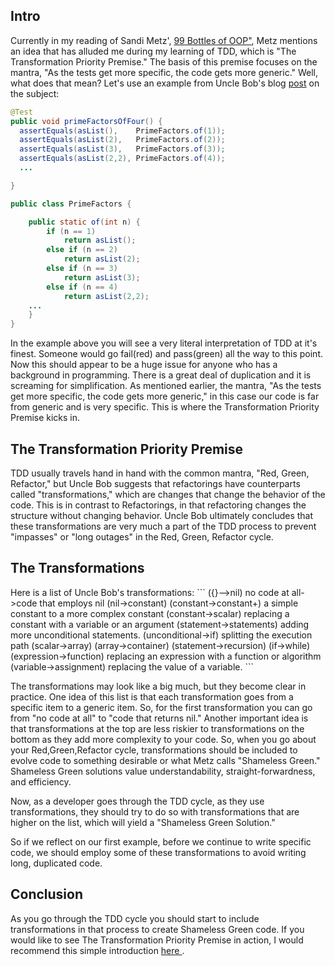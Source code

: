 <h2> Intro </h2>
Currently in my reading of Sandi Metz', <a href="https://www.sandimetz.com/99bottles/">99 Bottles of OOP"</a>, Metz mentions an idea that has alluded me during my learning of TDD, which is "The Transformation Priority Premise." The basis of this premise focuses on the mantra, "As the tests get more specific, the code gets more generic." Well, what does that mean? Let's use an example from Uncle Bob's blog <a href="https://8thlight.com/blog/uncle-bob/2013/05/27/TheTransformationPriorityPremise.html">post</a> on the subject:

```java
@Test
public void primeFactorsOfFour() {
  assertEquals(asList(),    PrimeFactors.of(1));
  assertEquals(asList(2),   PrimeFactors.of(2));
  assertEquals(asList(3),   PrimeFactors.of(3));
  assertEquals(asList(2,2), PrimeFactors.of(4));
  ...

}

public class PrimeFactors {

    public static of(int n) {
        if (n == 1)
            return asList();
        else if (n == 2)
            return asList(2);
        else if (n == 3)
            return asList(3);
        else if (n == 4)
            return asList(2,2);
    ...
	}
}

```

In the example above you will see a very literal interpretation of TDD at it's finest. Someone would go fail(red) and pass(green) all the way to this point. Now this should appear to be a huge issue for anyone who has a background in programming. There is a great deal of duplication and it is screaming for simplification. As mentioned earlier, the mantra, "As the tests get more specific, the code gets more generic," in this case our code is far from generic and is very specific. This is where the Transformation Priority Premise kicks in.

<h2> The Transformation Priority Premise </h2>
TDD usually travels hand in hand with the common mantra, "Red, Green, Refactor," but Uncle Bob suggests that refactorings have counterparts called "transformations," which are changes that change the behavior of the code. This is in contrast to Refactorings, in that refactoring changes the structure without changing behavior. Uncle Bob ultimately concludes that these transformations are very much a part of the TDD process to prevent "impasses" or "long outages" in the Red, Green, Refactor cycle. 

<h2> The Transformations </h2>
Here is a list of Uncle Bob's transformations:
```
({}–>nil) no code at all->code that employs nil
(nil->constant)
(constant->constant+) a simple constant to a more complex constant
(constant->scalar) replacing a constant with a variable or an argument
(statement->statements) adding more unconditional statements.
(unconditional->if) splitting the execution path
(scalar->array)
(array->container)
(statement->recursion)
(if->while)
(expression->function) replacing an expression with a function or algorithm
(variable->assignment) replacing the value of a variable.
```

The transformations may look like a big much, but they become clear in practice. One idea of this list is that each transformation goes from a specific item to a generic item. So, for the first transformation you can go from "no code at all" to "code that returns nil." Another important idea is that transformations at the top are less riskier to transformations on the bottom as they add more complexity to your code. So, when you go about your Red,Green,Refactor cycle, transformations should be included to evolve code to something desirable or what Metz calls "Shameless Green." Shameless Green solutions value understandability, straight-forwardness, and efficiency. 

Now, as a developer goes through the TDD cycle, as they use transformations, they should try to do so with transformations that are higher on the list, which will yield a "Shameless Green Solution."

So if we reflect on our first example, before we continue to write specific code, we should employ some of these transformations to avoid writing long, duplicated code.

<h2> Conclusion </h2>
As you go through the TDD cycle you should start to include transformations in that process to create Shameless Green code. If you would like to see The Transformation Priority Premise in action, I would recommend this simple introduction <a href="https://www.infoq.com/presentations/tpp-tdd"> here </a>.
